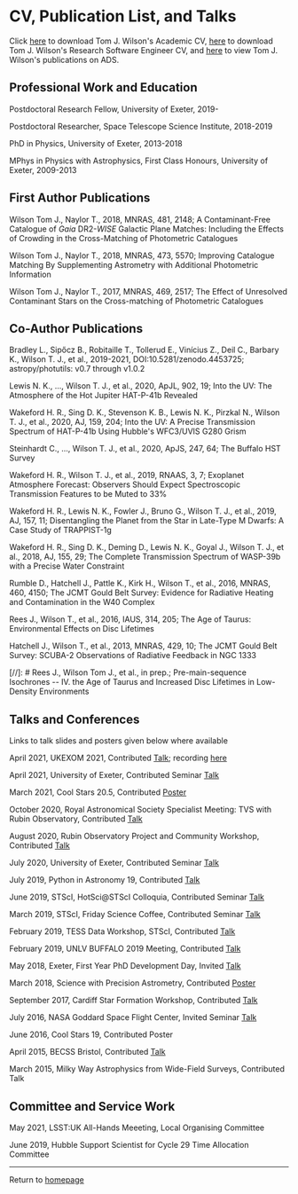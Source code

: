 # CV, Publication List, and Talks

Click [here](https://onoddil.github.io/CV/tom_j_wilson_cv.pdf) to download Tom J. Wilson's Academic CV, [here](https://onoddil.github.io/Software_Engineer_CV/tom_j_wilson_cv.pdf) to download Tom J. Wilson's Research Software Engineer CV, and [here](https://ui.adsabs.harvard.edu/search/p_=0&q=orcid%3A0000-0001-6352-9735&sort=date%20desc%2C%20bibcode%20desc) to view Tom J. Wilson's publications on ADS. 

## Professional Work and Education

Postdoctoral Research Fellow, University of Exeter, 2019-

Postdoctoral Researcher, Space Telescope Science Institute, 2018-2019

PhD in Physics, University of Exeter, 2013-2018

MPhys in Physics with Astrophysics, First Class Honours, University of Exeter, 2009-2013

## First Author Publications

Wilson Tom J., Naylor T., 2018, MNRAS, 481, 2148; A Contaminant-Free Catalogue of _Gaia_ DR2-_WISE_ Galactic Plane Matches: Including the Effects of Crowding in the Cross-Matching of Photometric Catalogues

Wilson Tom J., Naylor T., 2018, MNRAS, 473, 5570; Improving Catalogue Matching By Supplementing Astrometry with Additional Photometric Information

Wilson Tom J., Naylor T., 2017, MNRAS, 469, 2517; The Effect of Unresolved Contaminant Stars on the Cross-matching of Photometric Catalogues

## Co-Author Publications

Bradley L., Sipőcz B., Robitaille T., Tollerud E., Vinícius Z., Deil C., Barbary K., Wilson T. J., et al., 2019-2021, DOI:10.5281/zenodo.4453725; astropy/photutils: v0.7 through v1.0.2

Lewis N. K., ..., Wilson T. J., et al., 2020, ApJL, 902, 19; Into the UV: The Atmosphere of the Hot Jupiter HAT-P-41b Revealed

Wakeford H. R., Sing D. K., Stevenson K. B., Lewis N. K., Pirzkal N., Wilson T. J., et al., 2020, AJ, 159, 204; Into the UV: A Precise Transmission Spectrum of HAT-P-41b Using Hubble's WFC3/UVIS G280 Grism

Steinhardt C., ..., Wilson T. J., et al., 2020, ApJS, 247, 64; The Buffalo HST Survey

Wakeford H. R., Wilson T. J., et al., 2019, RNAAS, 3, 7; Exoplanet Atmosphere Forecast: Observers Should Expect Spectroscopic Transmission Features to be Muted to 33%

Wakeford H. R., Lewis N. K., Fowler J., Bruno G., Wilson T. J., et al., 2019, AJ, 157, 11; Disentangling the Planet from the Star in Late-Type M Dwarfs: A Case Study of TRAPPIST-1g

Wakeford H. R., Sing D. K., Deming D., Lewis N. K., Goyal J., Wilson T. J., et al., 2018, AJ, 155, 29; The Complete Transmission Spectrum of WASP-39b with a Precise Water Constraint

Rumble D., Hatchell J., Pattle K., Kirk H., Wilson T., et al., 2016, MNRAS, 460, 4150; The JCMT Gould Belt Survey: Evidence for Radiative Heating and Contamination in the W40 Complex

Rees J., Wilson T., et al., 2016, IAUS, 314, 205; The Age of Taurus: Environmental Effects on Disc Lifetimes

Hatchell J., Wilson T., et al., 2013, MNRAS, 429, 10; The JCMT Gould Belt Survey: SCUBA-2 Observations of Radiative Feedback in NGC 1333

[//]: # Rees J., Wilson Tom J., et al., in prep.; Pre-main-sequence Isochrones -- IV. the Age of Taurus and Increased Disc Lifetimes in Low-Density Environments

## Talks and Conferences
Links to talk slides and posters given below where available

April 2021, UKEXOM 2021, Contributed [Talk](Talks/tomjwilson_ukexom21_goodness_of_fit.pdf); recording [here](https://exoplanet-talks.org/talk/285)

April 2021, University of Exeter, Contributed Seminar [Talk](Talks/unresolved_contaminants_exeter_080421.pdf)

March 2021, Cool Stars 20.5, Contributed [Poster](Talks/TomJWilson_CS20.5Poster_v3.pdf)

October 2020, Royal Astronomical Society Specialist Meeting: TVS with Rubin Observatory, Contributed [Talk](Talks/ImprovedCrossMatch_tvs_tomjwilson.pdf)

August 2020, Rubin Observatory Project and Community Workshop, Contributed [Talk](Talks/unresolvedcontaminants_PCW2020_RRB_tomjwilson.pdf)

July 2020, University of Exeter, Contributed Seminar [Talk](Talks/UnresolvedContaminants_july2020_tuesdaytalk_tomjwilson.pdf)

July 2019, Python in Astronomy 19, Contributed [Talk](Talks/photutils_pyastro19_tomjwilson.pdf)

June 2019, STScI, HotSci@STScI Colloquia, Contributed Seminar [Talk](Talks/UnresolvedContaminants_hotsci_tomwilson.pdf)

March 2019, STScI, Friday Science Coffee, Contributed Seminar [Talk](Talks/science_coffee_towilson.pdf)

February 2019, TESS Data Workshop, STScI, Contributed [Talk](Talks/UnresolvedContaminants_TESS_tomwilson.pdf)

February 2019, UNLV BUFFALO 2019 Meeting, Contributed [Talk](Talks/BUFFALO_2019.pdf)

May 2018, Exeter, First Year PhD Development Day, Invited [Talk](Talks/firstyeardevelopmentday_tomjwilson_python_31518.pdf)

March 2018, Science with Precision Astrometry, Contributed [Poster](Talks/TomJWilson_SwPAPoster.pdf)

September 2017, Cardiff Star Formation Workshop, Contributed [Talk](Talks/UnresolvedContaminants_Cardiff19917.pdf)

July 2016, NASA Goddard Space Flight Center, Invited Seminar [Talk](Talks/Goddard.pdf)

June 2016, Cool Stars 19, Contributed Poster

April 2015, BECSS Bristol, Contributed [Talk](Talks/BECSS.pdf)

March 2015, Milky Way Astrophysics from Wide-Field Surveys, Contributed Talk

## Committee and Service Work
May 2021, LSST:UK All-Hands Meeeting, Local Organising Committee

June 2019, Hubble Support Scientist for Cycle 29 Time Allocation Committee

---
Return to [homepage](index.md)
